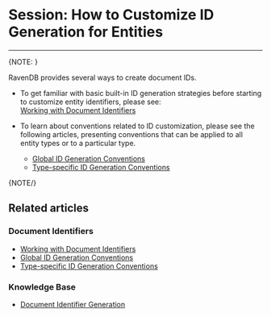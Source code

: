 # Session: How to Customize ID Generation for Entities
---

{NOTE: }

RavenDB provides several ways to create document IDs.  

- To get familiar with basic built-in ID generation strategies 
  before starting to customize entity identifiers, please see:  
  [Working with Document Identifiers](../../../client-api/document-identifiers/working-with-document-identifiers)  

- To learn about conventions related to ID customization, please see 
  the following articles, presenting conventions that can be applied 
  to all entity types or to a particular type.  
   - [Global ID Generation Conventions](../../../client-api/configuration/identifier-generation/global)  
   - [Type-specific ID Generation Conventions](../../../client-api/configuration/identifier-generation/type-specific)  

{NOTE/}

## Related articles

### Document Identifiers

- [Working with Document Identifiers](../../../client-api/document-identifiers/working-with-document-identifiers)
- [Global ID Generation Conventions](../../../client-api/configuration/identifier-generation/global)
- [Type-specific ID Generation Conventions](../../../client-api/configuration/identifier-generation/type-specific)

### Knowledge Base

- [Document Identifier Generation](../../../server/kb/document-identifier-generation)
